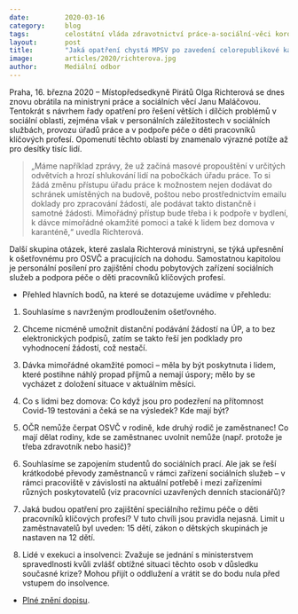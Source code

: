 ```yaml
---
date:         2020-03-16
category:     blog
tags:         celostátní vláda zdravotnictví práce-a-sociální-věci koronavirus
layout:       post
title:        "Jaká opatření chystá MPSV po zavedení celorepublikové karantény pro zajištění chodu úřadů práce nebo zařízení sociálních služeb, ptá se poslankyně Richterová"
image:        articles/2020/richterova.jpg
author:       Mediální odbor
--- 
```




Praha, 16. března 2020 – Místopředsedkyně Pirátů Olga Richterová se dnes znovu obrátila na ministryni práce a sociálních věcí Janu Maláčovou. Tentokrát s návrhem řady opatření pro řešení větších i dílčích problémů v sociální oblasti, zejména však v personálních záležitostech v sociálních službách, provozu úřadů práce a v podpoře péče o děti pracovníků klíčových profesí. Opomenutí těchto oblastí by znamenalo výrazné potíže až pro desítky tisíc lidí. 


> „Máme například zprávy, že už začíná masové propouštění v určitých odvětvích a hrozí shlukování lidí na pobočkách úřadu práce. To si žádá změnu přístupu úřadu práce k možnostem nejen dodávat do schránek umístěných na budově, poštou nebo prostřednictvím emailu doklady pro zpracování žádostí, ale podávat takto distančně i samotné žádosti. Mimořádný přístup bude třeba i k podpoře v bydlení, k dávce mimořádné okamžité pomoci a také k lidem bez domova v karanténě,“ uvedla Richterová. 


Další skupina otázek, které zaslala Richterová ministryni, se týká upřesnění k ošetřovnému pro OSVČ a pracujících na dohodu. Samostatnou kapitolou je personální posílení pro zajištění chodu pobytových zařízení sociálních služeb a podpora péče o děti pracovníků klíčových profesí.


* Přehled hlavních bodů, na které se dotazujeme uvádíme v přehledu:

1. Souhlasíme s navrženým prodloužením ošetřovného.

2. Chceme nicméně umožnit distanční podávání žádostí na ÚP, a to bez elektronických podpisů, zatím se takto řeší jen podklady pro vyhodnocení žádostí, což nestačí.

3. Dávka mimořádné okamžité pomoci – měla by být poskytnuta i lidem, které postihne náhlý propad příjmů a nemají úspory; mělo by se vycházet z doložení situace v aktuálním měsíci.

4. Co s lidmi bez domova: Co když jsou pro podezření na přítomnost Covid-19 testováni a čeká se na výsledek? Kde mají být?

5. OČR nemůže čerpat OSVČ v rodině, kde druhý rodič je zaměstnanec! Co mají dělat rodiny, kde se zaměstnanec uvolnit nemůže (např. protože je třeba zdravotník nebo hasič)?

6. Souhlasíme se zapojením studentů do sociálních prací. Ale jak se řeší krátkodobé převody zaměstnanců v rámci zařízení sociálních služeb – v rámci pracoviště v závislosti na aktuální potřebě i mezi zařízeními různých poskytovatelů (viz pracovníci uzavřených denních stacionářů)? 

7. Jaká budou opatření pro zajištění speciálního režimu péče o děti pracovníků klíčových profesí? V tuto chvíli jsou pravidla nejasná. Limit u zaměstnavatelů byl uveden: 15 dětí, zákon o dětských skupinách je nastaven na 12 dětí.

8. Lidé v exekuci a insolvenci: Zvažuje se jednání s ministerstvem spravedlnosti kvůli zvlášť obtížné situaci těchto osob v důsledku současné krize? Mohou přijít o oddlužení a vrátit se do bodu nula před vstupem do insolvence.


* [Plné znění dopisu](https://pirati.cz/assets/pdf/koronavirus-mpsv.pdf).
